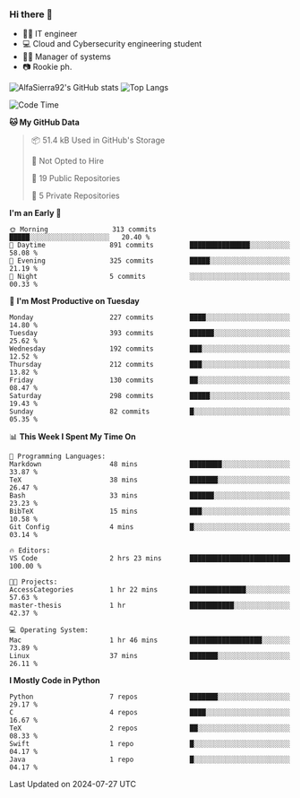 ### Hi there 👋
- 👨‍💻 IT engineer
- 💻 Cloud and Cybersecurity engineering student
- 👨‍💼 Manager of systems
- 📷 Rookie ph.


![AlfaSierra92's GitHub stats](https://github-readme-stats.vercel.app/api?username=AlfaSierra92&theme=nord)
![Top Langs](https://github-readme-stats.vercel.app/api/top-langs/?username=AlfaSierra92&theme=nord&layout=compact)

<!--START_SECTION:waka-->
![Code Time](http://img.shields.io/badge/Code%20Time-150%20hrs%2040%20mins-blue)

**🐱 My GitHub Data** 

> 📦 51.4 kB Used in GitHub's Storage 
 > 
> 🚫 Not Opted to Hire
 > 
> 📜 19 Public Repositories 
 > 
> 🔑 5 Private Repositories 
 > 
**I'm an Early 🐤** 

```text
🌞 Morning                313 commits         █████░░░░░░░░░░░░░░░░░░░░   20.40 % 
🌆 Daytime                891 commits         ███████████████░░░░░░░░░░   58.08 % 
🌃 Evening                325 commits         █████░░░░░░░░░░░░░░░░░░░░   21.19 % 
🌙 Night                  5 commits           ░░░░░░░░░░░░░░░░░░░░░░░░░   00.33 % 
```
📅 **I'm Most Productive on Tuesday** 

```text
Monday                   227 commits         ████░░░░░░░░░░░░░░░░░░░░░   14.80 % 
Tuesday                  393 commits         ██████░░░░░░░░░░░░░░░░░░░   25.62 % 
Wednesday                192 commits         ███░░░░░░░░░░░░░░░░░░░░░░   12.52 % 
Thursday                 212 commits         ███░░░░░░░░░░░░░░░░░░░░░░   13.82 % 
Friday                   130 commits         ██░░░░░░░░░░░░░░░░░░░░░░░   08.47 % 
Saturday                 298 commits         █████░░░░░░░░░░░░░░░░░░░░   19.43 % 
Sunday                   82 commits          █░░░░░░░░░░░░░░░░░░░░░░░░   05.35 % 
```


📊 **This Week I Spent My Time On** 

```text
💬 Programming Languages: 
Markdown                 48 mins             ████████░░░░░░░░░░░░░░░░░   33.87 % 
TeX                      38 mins             ███████░░░░░░░░░░░░░░░░░░   26.47 % 
Bash                     33 mins             ██████░░░░░░░░░░░░░░░░░░░   23.23 % 
BibTeX                   15 mins             ███░░░░░░░░░░░░░░░░░░░░░░   10.58 % 
Git Config               4 mins              █░░░░░░░░░░░░░░░░░░░░░░░░   03.14 % 

🔥 Editors: 
VS Code                  2 hrs 23 mins       █████████████████████████   100.00 % 

🐱‍💻 Projects: 
AccessCategories         1 hr 22 mins        ██████████████░░░░░░░░░░░   57.63 % 
master-thesis            1 hr                ███████████░░░░░░░░░░░░░░   42.37 % 

💻 Operating System: 
Mac                      1 hr 46 mins        ██████████████████░░░░░░░   73.89 % 
Linux                    37 mins             ███████░░░░░░░░░░░░░░░░░░   26.11 % 
```

**I Mostly Code in Python** 

```text
Python                   7 repos             ███████░░░░░░░░░░░░░░░░░░   29.17 % 
C                        4 repos             ████░░░░░░░░░░░░░░░░░░░░░   16.67 % 
TeX                      2 repos             ██░░░░░░░░░░░░░░░░░░░░░░░   08.33 % 
Swift                    1 repo              █░░░░░░░░░░░░░░░░░░░░░░░░   04.17 % 
Java                     1 repo              █░░░░░░░░░░░░░░░░░░░░░░░░   04.17 % 
```




 Last Updated on 2024-07-27 UTC
<!--END_SECTION:waka-->

<!--
**AlfaSierra92/AlfaSierra92** is a ✨ _special_ ✨ repository because its `README.md` (this file) appears on your GitHub profile.

Here are some ideas to get you started:

- 🔭 I’m currently working on ...
- 🌱 I’m currently learning ...
- 👯 I’m looking to collaborate on ...
- 🤔 I’m looking for help with ...
- 💬 Ask me about ...
- 📫 How to reach me: ...
- 😄 Pronouns: ...
- ⚡ Fun fact: ...
-->
